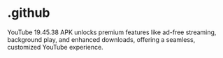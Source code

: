 # .github
YouTube 19.45.38 APK unlocks premium features like ad-free streaming, background play, and enhanced downloads, offering a seamless, customized YouTube experience.
